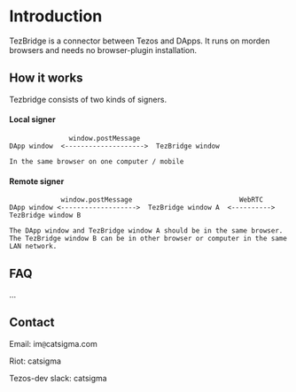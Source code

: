 # Introduction
TezBridge is a connector between Tezos and DApps. It runs on morden browsers and needs no browser-plugin installation.

## How it works
Tezbridge consists of two kinds of signers.

#### Local signer
```
               window.postMessage
DApp window  <-------------------->  TezBridge window 

In the same browser on one computer / mobile
```

#### Remote signer
```
             window.postMessage                           WebRTC
DApp window <------------------->  TezBridge window A  <---------->  TezBridge window B

The DApp window and TezBridge window A should be in the same browser.
The TezBridge window B can be in other browser or computer in the same LAN network.
```

## FAQ
...

## Contact

Email: im`@`catsigma.com

Riot: catsigma

Tezos-dev slack: catsigma
